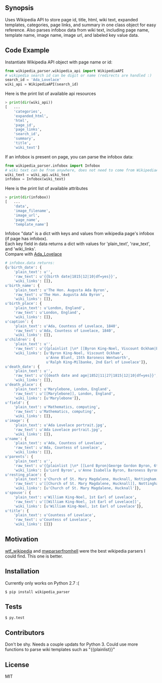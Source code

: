 ## Synopsis

Uses Wikipedia API to store page id, title, html, wiki text, expanded templates, categories, page links, and summary in one class object for easy reference.  Also parses infobox data from wiki text, including page name, template name, image name, image url, and labeled key value data.

## Code Example

Instantiate Wikipedia API object with page name or id:
```python
from wikipedia_parser.wikipedia_api import WikipediaAPI
# wikipedia search id can be digit or name (redirects are handled :)
search_id = 'Ada_Lovelace'
wiki_api = WikipediaAPI(search_id)
```
Here is the print list of available api resources 
```python
> print(dir(wiki_api))
[   ...
    'categories',
    'expanded_html',
    'html',
    'page_id',
    'page_links',
    'search_id',
    'summary',
    'title',
    'wiki_text']
```
If an infobox is present on page, you can parse the infobox data:
```python
from wikipedia_parser.infobox import Infobox
# wiki text can be from anywhere, does not need to come from WikipediaAPI object
wiki_text = wiki_api.wiki_text
infobox = Infobox(wiki_text)
```
Here is the print list of available attributes 
```python
> print(dir(infobox))
[   ...
    'data',
    'image_filename',
    'image_url',
    'page_name',
    'template_name']
```
Infobox "data" is a dict with keys and values from wikipedia page's infobox (if page has infobox). 
<br>Each key field in data returns a dict with values for 'plain_text', 'raw_text', and 'wiki_links'.
<br>Compare with <a href="https://en.wikipedia.org/wiki/Ada_Lovelace" target="_blank">Ada_Lovelace</a>
```python
# infobox.data returns:
{u'birth_date': {
    'plain_text': u'',
    'raw_text': u'{{birth date|1815|12|10|df=yes}}',
    'wiki_links': []},
u'birth_name': {
    'plain_text': u'The Hon. Augusta Ada Byron',
    'raw_text': u'The Hon. Augusta Ada Byron',
    'wiki_links': []},
u'birth_place': {
    'plain_text': u'London, England',
    'raw_text': u'London, England',
    'wiki_links': []},
u'caption': {
    'plain_text': u'Ada, Countess of Lovelace, 1840',
    'raw_text': u'Ada, Countess of Lovelace, 1840',
    'wiki_links': []},
u'children': {
    'plain_text': u'',
    'raw_text': u'{{plainlist |\n* [[Byron King-Noel, Viscount Ockham|Byron King-Noel, Viscount Ockham and 12th Baron Wentworth]]\n* [[Anne Blunt, 15th Baroness Wentworth]]\n* [[Ralph King-Milbanke, 2nd Earl of Lovelace]]}}',
    'wiki_links': [u'Byron King-Noel, Viscount Ockham',
                   u'Anne Blunt, 15th Baroness Wentworth',
                   u'Ralph King-Milbanke, 2nd Earl of Lovelace']},
u'death_date': {
    'plain_text': u'',
    'raw_text': u'{{death date and age|1852|11|27|1815|12|10|df=yes}}',
    'wiki_links': []},
u'death_place': {
    'plain_text': u'Marylebone, London, England',
    'raw_text': u'[[Marylebone]], London, England',
    'wiki_links': [u'Marylebone']},
u'field': {
    'plain_text': u'Mathematics, computing',
    'raw_text': u'Mathematics, computing',
    'wiki_links': []},
u'image': {
    'plain_text': u'Ada Lovelace portrait.jpg',
    'raw_text': u'Ada Lovelace portrait.jpg',
    'wiki_links': []},
u'name': {
    'plain_text': u'Ada, Countess of Lovelace',
    'raw_text': u'Ada, Countess of Lovelace',
    'wiki_links': []},
u'parents': {
    'plain_text': u'',
    'raw_text': u'{{plainlist |\n* [[Lord Byron|George Gordon Byron, 6th Baron Byron]]\n* [[Anne Isabella Byron, Baroness Byron|Anne Isabella Milbanke, 11th Baroness Wentworth]]\n  }}',
    'wiki_links': [u'Lord Byron', u'Anne Isabella Byron, Baroness Byron']},
u'resting_place': {
    'plain_text': u'Church of St. Mary Magdalene, Hucknall, Nottingham, England',
    'raw_text': u'[[Church of St. Mary Magdalene, Hucknall]], Nottingham, England',
    'wiki_links': [u'Church of St. Mary Magdalene, Hucknall']},
u'spouse': {
    'plain_text': u'William King-Noel, 1st Earl of Lovelace',
    'raw_text': u'[[William King-Noel, 1st Earl of Lovelace]]',
    'wiki_links': [u'William King-Noel, 1st Earl of Lovelace']},
u'title': {
    'plain_text': u'Countess of Lovelace',
    'raw_text': u'Countess of Lovelace',
    'wiki_links': []}}
```
## Motivation

[wtf_wikipedia](https://github.com/spencermountain/wtf_wikipedia) and [mwparserfromhell](https://github.com/earwig/mwparserfromhell) were the best wikipedia parsers I could find.  This one is better. 

## Installation

Currently only works on Python 2.7 :(
```git
$ pip install wikipedia_parser
```

## Tests

```git
$ py.test
```

## Contributors

Don't be shy.  Needs a couple updats for Python 3. Could use more functions to parse wiki templates such as "{{plainlist}}"

## License

MIT
